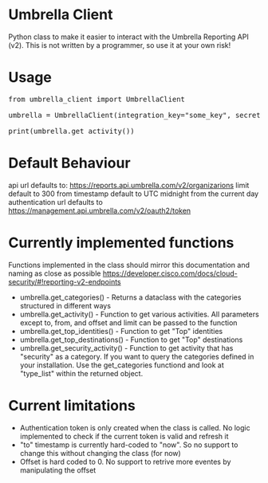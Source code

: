 # Umbrella Client

Python class to make it easier to interact with the Umbrella Reporting API (v2). This is not written by a programmer, so use it at your own risk!

# Usage
<pre>
from umbrella_client import UmbrellaClient

umbrella = UmbrellaClient(integration_key="some_key", secret_key="more_sensitive_key", organizationid="1234567")

print(umbrella.get_activity())
</pre>

# Default Behaviour
api url defaults to: https://reports.api.umbrella.com/v2/organizarions
limit default to 300
from timestamp default to UTC midnight from the current day
authentication url defaults to https://management.api.umbrella.com/v2/oauth2/token

# Currently implemented functions
Functions implemented in the class should mirror this documentation and naming as close as possible
https://developer.cisco.com/docs/cloud-security/#!reporting-v2-endpoints

- umbrella.get_categories() - Returns a dataclass with the categories structured in different ways
- umbrella.get_activity() - Function to get various activities. All parameters except to, from, and offset and limit can be passed to the function
- umbrella.get_top_identities() - Function to get "Top" identities
- umbrella.get_top_destinations() - Function to get "Top" destinations
- umbrella.get_security_activity() - Function to get activity that has "security" as a category. If you want to query the categories defined in your installation. Use the get_categories functiond and look at "type_list" within the returned object. 


# Current limitations
- Authentication token is only created when the class is called. No logic implemented to check if the current token is valid and refresh it
- "to" timestamp is currently hard-coded to "now". So no support to change this without changing the class (for now)
- Offset is hard coded to 0. No support to retrive more eventes by manipulating the offset
